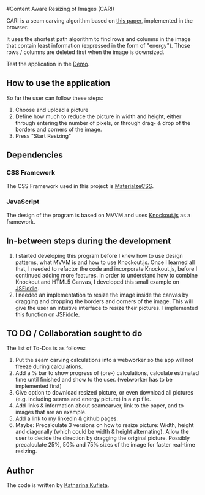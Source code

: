 #Content Aware Resizing of Images (CARI)

CARI is a seam carving algorithm based on [this paper](http://graphics.cs.cmu.edu/courses/15-463/2007_fall/hw/proj2/imret.pdf), implemented in the browser.

It uses the shortest path algorithm to find rows and columns in the image that contain least information (expressed in the form of "energy").
Those rows / columns are deleted first when the image is downsized.

Test the application in the [Demo](http://kkufieta.github.io/cari/).

## How to use the application
So far the user can follow these steps:

1. Choose and upload a picture
2. Define how much to reduce the picture in width and height, either through entering the number of pixels, or through drag- & drop of the borders and corners of the image.
3. Press "Start Resizing"

## Dependencies
### CSS Framework
The CSS Framework used in this project is [MaterialzeCSS](http://materializecss.com/).

### JavaScript
The design of the program is based on MVVM and uses [Knockout.js](http://knockoutjs.com/) as a framework.

## In-between steps during the development
1. I started developing this program before I knew how to use design patterns, what MVVM is and how to use Knockout.js. Once I learned all that, I needed to refactor the code and incorporate Knockout.js, before I continued adding more features. In order to understand how to combine Knockout and HTML5 Canvas, I developed this small example on [JSFiddle](https://jsfiddle.net/katharinaxeniakufieta/ateos0x2/).
2. I needed an implementation to resize the image inside the canvas by dragging and dropping the borders and corners of the image. This will give the user an intuitive interface to resize their pictures. I implemented this function on [JSFiddle](https://jsfiddle.net/katharinaxeniakufieta/sbf3tsnz/).

## TO DO / Collaboration sought to do
The list of To-Dos is as follows:

1. Put the seam carving calculations into a webworker so the app will not freeze during calculations.
2. Add a % bar to show progress of (pre-) calculations, calculate estimated time until finished and show to the user. (webworker has to be implemented first)
3. Give option to download resized picture, or even download all pictures (e.g. including seams and energy picture) in a zip file.
4. Add links & information about seamcarver, link to the paper, and to images that are an example.
5. Add a link to my linkedin & github pages.
6. Maybe: Precalculate 3 versions on how to resize picture: Width, height and diagonally (which could be width & height alternating). Allow the user to decide the direction by dragging the original picture. Possibly precalculate 25%, 50% and 75% sizes of the image for faster real-time resizing.

## Author
The code is written by [Katharina Kufieta](https://www.linkedin.com/in/katharinakufieta).
